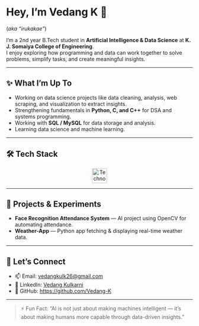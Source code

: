 # Hey, I’m Vedang K 👋  
(*aka “irukakae”*)

I’m a 2nd year B.Tech student in **Artificial Intelligence & Data Science** at **K. J. Somaiya College of Engineering**.  
I enjoy exploring how programming and data can work together to solve problems, simplify tasks, and create meaningful insights.

---

## ✨ What I’m Up To
- Working on data science projects like data cleaning, analysis, web scraping,  and visualization to extract insights.
- Strengthening fundamentals in **Python, C, and C++** for DSA and systems programming.  
- Working with **SQL / MySQL** for data storage and analysis.  
- Learning data science and machine learning.

---

## 🛠️ Tech Stack

<p float="left" align="center">
  <img src="https://skillicons.dev/icons?i=python,c,cpp,html,css,mysql" alt="Technologies" height="40"/>
</p>


---

## 📂 Projects & Experiments
- **Face Recognition Attendance System** — AI project using OpenCV for automating attendance.  
- **Weather-App** — Python app fetching & displaying real-time weather data.  

---

## 🤝 Let’s Connect
- 📫 Email: vedangkulk26@gmail.com
- 💼 LinkedIn: [Vedang Kulkarni](https://www.linkedin.com/in/vedang-kulkarni-a09543243)  
- 🔗 GitHub: https://github.com/Vedang-K

---

> ⚡ Fun Fact: “AI is not just about making machines intelligent — it’s about making humans more capable through data-driven insights.”
